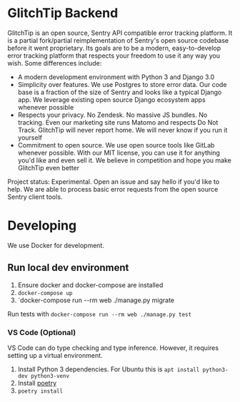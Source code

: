 # GlitchTip Backend

GlitchTip is an open source, Sentry API compatible error tracking platform. It is a partial fork/partial reimplementation of Sentry's open source codebase before it went proprietary. Its goals are to be a modern, easy-to-develop error tracking platform that respects your freedom to use it any way you wish. Some differences include:

- A modern development environment with Python 3 and Django 3.0
- Simplicity over features. We use Postgres to store error data. Our code base is a fraction of the size of Sentry and looks like a typical Django app. We leverage existing open source Django ecosystem apps whenever possible
- Respects your privacy. No Zendesk. No massive JS bundles. No tracking. Even our marketing site runs Matomo and respects Do Not Track. GlitchTip will never report home. We will never know if you run it yourself
- Commitment to open source. We use open source tools like GitLab whenever possible. With our MIT license, you can use it for anything you'd like and even sell it. We believe in competition and hope you make GlitchTip even better

Project status: Experimental. Open an issue and say hello if you'd like to help. We are able to process basic error requests from the open source Sentry client tools.

# Developing

We use Docker for development.

## Run local dev environment

1. Ensure docker and docker-compose are installed
2. `docker-compose up`
3. `docker-compose run --rm web ./manage.py migrate

Run tests with `docker-compose run --rm web ./manage.py test`

### VS Code (Optional)

VS Code can do type checking and type inference. However, it requires setting up a virtual environment.

1. Install Python 3 dependencies. For Ubuntu this is `apt install python3-dev python3-venv`
2. Install [poetry](https://python-poetry.org/docs/#installation)
3. `poetry install`
